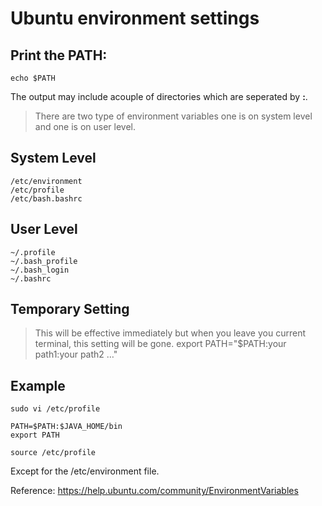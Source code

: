 # Ubuntu environment settings

## Print the PATH:
    echo $PATH
The output may include acouple of directories which are seperated by __:__.

> There are two type of environment variables one is on system level and one is on user level.

## System Level
    /etc/environment
    /etc/profile
    /etc/bash.bashrc
    
## User Level
    ~/.profile
    ~/.bash_profile 
    ~/.bash_login
    ~/.bashrc
    
## Temporary Setting
> This will be effective immediately but when you leave you current terminal, this setting will be gone.
    export PATH="$PATH:your path1:your path2 …" 

## Example
    sudo vi /etc/profile 
    
    PATH=$PATH:$JAVA_HOME/bin  
    export PATH
    
    source /etc/profile
Except for the /etc/environment file.
   
   
Reference: https://help.ubuntu.com/community/EnvironmentVariables
    
    
